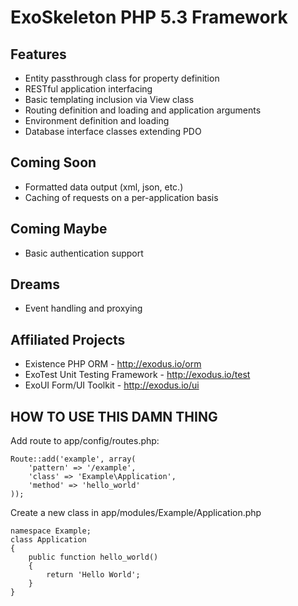 ExoSkeleton PHP 5.3 Framework
=============================

Features
--------
- Entity passthrough class for property definition
- RESTful application interfacing
- Basic templating inclusion via View class
- Routing definition and loading and application arguments
- Environment definition and loading
- Database interface classes extending PDO

Coming Soon
-----------
- Formatted data output (xml, json, etc.)
- Caching of requests on a per-application basis

Coming Maybe
------------
- Basic authentication support

Dreams
------
- Event handling and proxying

Affiliated Projects
-------------------
- Existence PHP ORM - http://exodus.io/orm
- ExoTest Unit Testing Framework - http://exodus.io/test
- ExoUI Form/UI Toolkit - http://exodus.io/ui

HOW TO USE THIS DAMN THING
--------------------------
Add route to app/config/routes.php:

	Route::add('example', array(
		'pattern' => '/example',
		'class' => 'Example\Application',
		'method' => 'hello_world'
	));

Create a new class in app/modules/Example/Application.php

	namespace Example;
	class Application
	{
		public function hello_world()
		{
			return 'Hello World';
		}
	}
